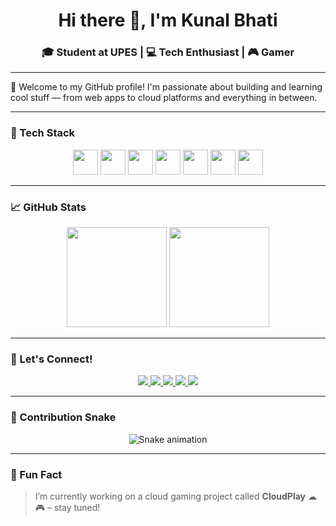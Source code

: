 <h1 align="center">Hi there 👋, I'm Kunal Bhati</h1>
<h3 align="center">🎓 Student at UPES | 💻 Tech Enthusiast | 🎮 Gamer</h3>

---

🌟 Welcome to my GitHub profile! I'm passionate about building and learning cool stuff — from web apps to cloud platforms and everything in between.

---

### 🧰 Tech Stack
<div align="center">
  <img src="https://cdn.jsdelivr.net/gh/devicons/devicon/icons/javascript/javascript-original.svg" height="40" />
  <img src="https://cdn.jsdelivr.net/gh/devicons/devicon/icons/typescript/typescript-original.svg" height="40" />
  <img src="https://cdn.jsdelivr.net/gh/devicons/devicon/icons/react/react-original.svg" height="40" />
  <img src="https://cdn.jsdelivr.net/gh/devicons/devicon/icons/html5/html5-original.svg" height="40" />
  <img src="https://cdn.jsdelivr.net/gh/devicons/devicon/icons/css3/css3-original.svg" height="40" />
  <img src="https://cdn.jsdelivr.net/gh/devicons/devicon/icons/python/python-original.svg" height="40" />
  <img src="https://cdn.jsdelivr.net/gh/devicons/devicon/icons/csharp/csharp-original.svg" height="40" />
</div>

---

### 📈 GitHub Stats
<div align="center">
  <img src="https://github-readme-stats.vercel.app/api?username=KunalBhati&show_icons=true&theme=tokyonight&hide_border=false" height="160"/>
  <img src="https://github-readme-stats.vercel.app/api/top-langs/?username=Kunalbhatu&layout=compact&theme=tokyonight&langs_count=6&hide_border=false" height="160"/>
</div>

---

### 🔗 Let's Connect!
<div align="center">
  <a href="mailto:your-email@example.com">
    <img src="https://img.shields.io/badge/Gmail-D14836?style=for-the-badge&logo=gmail&logoColor=white" />
  </a>
  <a href="https://www.linkedin.com/in/your-linkedin/">
    <img src="https://img.shields.io/badge/LinkedIn-0077B5?style=for-the-badge&logo=linkedin&logoColor=white" />
  </a>
  <a href="https://www.instagram.com/your-instagram/">
    <img src="https://img.shields.io/badge/Instagram-E4405F?style=for-the-badge&logo=instagram&logoColor=white" />
  </a>
  <a href="https://www.youtube.com/channel/your-channel">
    <img src="https://img.shields.io/badge/Youtube-FF0000?style=for-the-badge&logo=youtube&logoColor=white" />
  </a>
  <a href="https://discordapp.com/users/your-discord-id">
    <img src="https://img.shields.io/badge/Discord-7289DA?style=for-the-badge&logo=discord&logoColor=white" />
  </a>
</div>

---

### 🐍 Contribution Snake
<div align="center">
  <img src="https://github.com/kunalbhati99/kunalbhati99/blob/output/github-contribution-grid-snake.svg" alt="Snake animation" />
</div>

---

### 📌 Fun Fact
> I’m currently working on a cloud gaming project called **CloudPlay** ☁🎮 – stay tuned!

